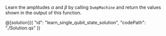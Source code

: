Learn the amplitudes $\alpha$ and $\beta$ by calling `DumpMachine` and return the values shown in the output of this function.

@[solution]({
    "id": "learn_single_qubit_state_solution",
    "codePath": "./Solution.qs"
})
